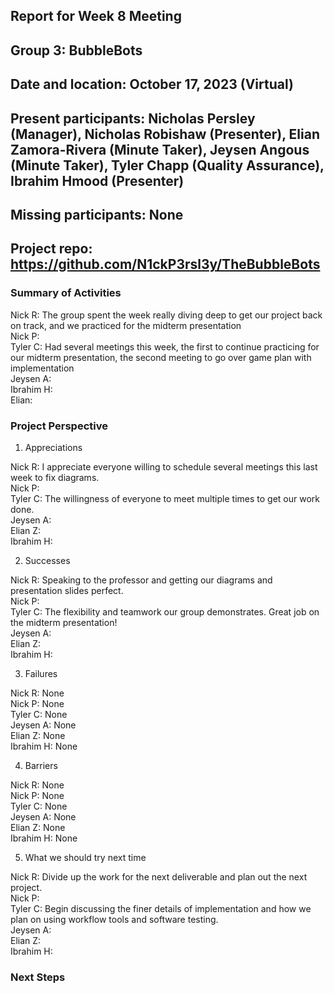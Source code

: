 ## Report for Week 8 Meeting
## Group 3: BubbleBots
## Date and location: October 17, 2023 (Virtual)
## Present participants: Nicholas Persley (Manager), Nicholas Robishaw (Presenter), Elian Zamora-Rivera (Minute Taker), Jeysen Angous (Minute Taker), Tyler Chapp (Quality Assurance), Ibrahim Hmood (Presenter)
## Missing participants: None
## Project repo: https://github.com/N1ckP3rsl3y/TheBubbleBots

### Summary of Activities

Nick R: The group spent the week really diving deep to get our project back on track, and we practiced for the midterm presentation\
Nick P: \
Tyler C: Had several meetings this week, the first to continue practicing for our midterm presentation, the second meeting to go over game plan with implementation \
Jeysen A:  \
Ibrahim H: \
Elian: 


### Project Perspective
1. Appreciations

  Nick R: I appreciate everyone willing to schedule several meetings this last week to fix diagrams.\
  Nick P: \
  Tyler C: The willingness of everyone to meet multiple times to get our work done. \
  Jeysen A:  \
  Elian Z:  \
  Ibrahim H: 

2. Successes

  Nick R: Speaking to the professor and getting our diagrams and presentation slides perfect.\
  Nick P: \
  Tyler C: The flexibility and teamwork our group demonstrates. Great job on the midterm presentation! \
  Jeysen A:  \
  Elian Z:  \
  Ibrahim H:

  
3. Failures

  Nick R: None\
  Nick P: None\
  Tyler C: None\
  Jeysen A: None\
  Elian Z: None\
  Ibrahim H: None

4. Barriers

  Nick R: None\
  Nick P: None\
  Tyler C: None\
  Jeysen A: None\
  Elian Z: None\
  Ibrahim H: None

5. What we should try next time
   
Nick R: Divide up the work for the next deliverable and plan out the next project.\
Nick P:  \
Tyler C: Begin discussing the finer details of implementation and how we plan on using workflow tools and software testing. \
Jeysen A:  \
Elian Z:  \
Ibrahim H: 


### Next Steps


